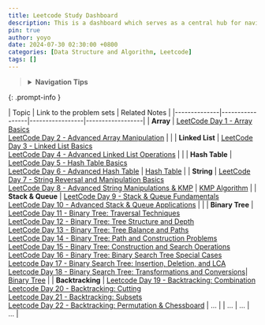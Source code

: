 ```yaml
---
title: Leetcode Study Dashboard
description: This is a dashboard which serves as a central hub for navigating through my LeetCode daily study notes.
pin: true
author: yoyo
date: 2024-07-30 02:30:00 +0800
categories: [Data Structure and Algorithm, Leetcode]
tags: []
---
```


> <details>
>  <summary><strong>Navigation Tips</strong></summary>
>  <ul>
>    <li>Use the <strong>search feature</strong> in your browser (Ctrl + F or Command + F) to quickly find specific days or topics.> > </li>
>    <li>Bookmark this dashboard for easy access in the future.</li>
>  </ul>
> </details>
{: .prompt-info }


| Topic       | Link to the problem sets   | Related Notes |
|--------------|-----------------|-----------------|------------------|
| **Array** | [LeetCode Day 1 - Array Basics](https://yuyulyu.github.io/posts/leetcode-day-1/) <br> [LeetCode Day 2 - Advanced Array Manipulation](https://yuyulyu.github.io/posts/leetcode-day-2/)  |  |
| **Linked List** | [LeetCode Day 3 - Linked List Basics](https://yuyulyu.github.io/posts/leetcode-day-3/) <br> [LeetCode Day 4 - Advanced Linked List Operations](https://yuyulyu.github.io/posts/leetcode-day-4/)  | |
| **Hash Table** | [LeetCode Day 5 - Hash Table Basics](https://yuyulyu.github.io/posts/leetcode-day-5/) <br> [LeetCode Day 6 - Advanced Hash Table](https://yuyulyu.github.io/posts/leetcode-day-6/) |  [Hash Table](https://yuyulyu.github.io/posts/hash-table/) |
| **String** | [LeetCode Day 7 - String Reversal and Manipulation Basics](https://yuyulyu.github.io/posts/leetcode-day-7/) <br> [LeetCode Day 8 - Advanced String Manipulations & KMP](https://yuyulyu.github.io/posts/leetcode-day-8/)  | [KMP Algorithm](https://yuyulyu.github.io/posts/kmp/) |
| **Stack & Queue** | [LeetCode Day 9 - Stack & Queue Fundamentals](https://yuyulyu.github.io/posts/leetcode-day-9/) <br> [LeetCode Day 10 - Advanced Stack & Queue Applications](https://yuyulyu.github.io/posts/leetcode-day-10/) |  |
| **Binary Tree** | [LeetCode Day 11 - Binary Tree: Traversal Techniques](https://yuyulyu.github.io/posts/leetcode-day-11/) <br> [LeetCode Day 12 - Binary Tree: Tree Structure and Depth](https://yuyulyu.github.io/posts/leetcode-day-12/) <br> [LeetCode Day 13 - Binary Tree: Tree Balance and Paths](https://yuyulyu.github.io/posts/leetcode-day-13/)<br> [LeetCode Day 14 - Binary Tree: Path and Construction Problems](https://yuyulyu.github.io/posts/leetcode-day-14/) <br> [LeetCode Day 15 - Binary Tree: Construction and Search Operations](https://yuyulyu.github.io/posts/leetcode-day-15/)<br>[LeetCode Day 16 - Binary Tree: Binary Search Tree Special Cases](https://yuyulyu.github.io/posts/leetcode-day-16/)<br>[Leetcode Day 17 - Binary Search Tree: Insertion, Deletion, and LCA](https://yuyulyu.github.io/posts/leetcode-day-17/)<br>[Leetcode Day 18 - Binary Search Tree: Transformations and Conversions](https://yuyulyu.github.io/posts/leetcode-day-18/)| [Binary Tree](https://yuyulyu.github.io/posts/binary-tree/) |
| **Backtracking** | [Leetcode Day 19 - Backtracking: Combination](https://yuyulyu.github.io/posts/leetcode-day-19/)<br>[Leetcode Day 20 - Backtracking: Cutting](https://yuyulyu.github.io/posts/leetcode-day-20/)<br>[Leetcode Day 21 - Backtracking: Subsets](https://yuyulyu.github.io/posts/leetcode-day-21/)<br>[Leetcode Day 22 - Backtracking: Permutation & Chessboard](https://yuyulyu.github.io/posts/leetcode-day-22/)            | ...             |
| ...          | ...             | ...             | 


